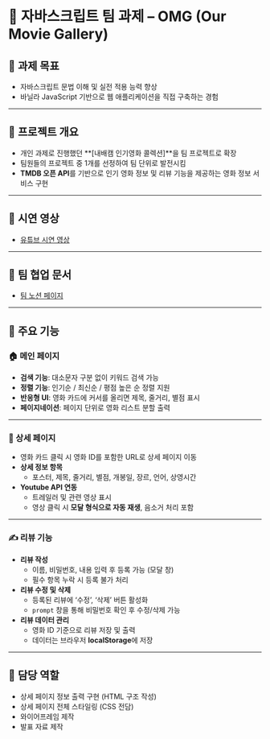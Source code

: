 # 🚩 자바스크립트 팀 과제 – OMG (Our Movie Gallery)

## 📌 과제 목표

- 자바스크립트 문법 이해 및 실전 적용 능력 향상
- 바닐라 JavaScript 기반으로 웹 애플리케이션을 직접 구축하는 경험

---

## 📄 프로젝트 개요

- 개인 과제로 진행했던 **[내배캠 인기영화 콜렉션]**을 팀 프로젝트로 확장
- 팀원들의 프로젝트 중 1개를 선정하여 팀 단위로 발전시킴
- **TMDB 오픈 API**를 기반으로 인기 영화 정보 및 리뷰 기능을 제공하는 영화 정보 서비스 구현

---

## 🎥 시연 영상

- [유튜브 시연 영상](https://youtu.be/dJ0hAK-BsNk)

---

## 🔗 팀 협업 문서

- [팀 노션 페이지](https://melted-gram-487.notion.site/OMG-60178ed14dbf4c07b3af1d9ce493c85d)

---

## 🧩 주요 기능

### 🏠 메인 페이지

- **검색 기능**: 대소문자 구분 없이 키워드 검색 가능
- **정렬 기능**: 인기순 / 최신순 / 평점 높은 순 정렬 지원
- **반응형 UI**: 영화 카드에 커서를 올리면 제목, 줄거리, 별점 표시
- **페이지네이션**: 페이지 단위로 영화 리스트 분할 출력

---

### 📄 상세 페이지

- 영화 카드 클릭 시 영화 ID를 포함한 URL로 상세 페이지 이동
- **상세 정보 항목**
  - 포스터, 제목, 줄거리, 별점, 개봉일, 장르, 언어, 상영시간
- **Youtube API 연동**
  - 트레일러 및 관련 영상 표시
  - 영상 클릭 시 **모달 형식으로 자동 재생**, 음소거 처리 포함

---

### ✍️ 리뷰 기능

- **리뷰 작성**
  - 이름, 비밀번호, 내용 입력 후 등록 가능 (모달 창)
  - 필수 항목 누락 시 등록 불가 처리
- **리뷰 수정 및 삭제**
  - 등록된 리뷰에 ‘수정’, ‘삭제’ 버튼 활성화
  - `prompt` 창을 통해 비밀번호 확인 후 수정/삭제 가능
- **리뷰 데이터 관리**
  - 영화 ID 기준으로 리뷰 저장 및 출력
  - 데이터는 브라우저 **localStorage**에 저장

---

## 👤 담당 역할

- 상세 페이지 정보 출력 구현 (HTML 구조 작성)
- 상세 페이지 전체 스타일링 (CSS 전담)
- 와이어프레임 제작
- 발표 자료 제작

